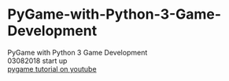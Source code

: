 # PyGame-with-Python-3-Game-Development
PyGame with Python 3 Game Development
<br/>03082018 start up
<br/>[pygame tutorial on youtube ](https://www.youtube.com/watch?v=ujOTNg17LjI&list=PLQVvvaa0QuDdLkP8MrOXLe_rKuf6r80KO)